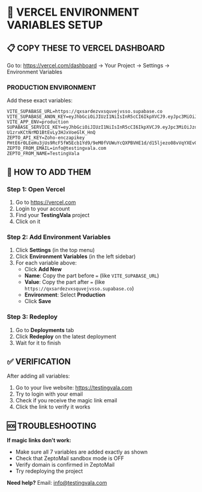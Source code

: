 # 🚀 VERCEL ENVIRONMENT VARIABLES SETUP

## 📋 COPY THESE TO VERCEL DASHBOARD

Go to: https://vercel.com/dashboard → Your Project → Settings → Environment Variables

### **PRODUCTION ENVIRONMENT**
Add these exact variables:

```
VITE_SUPABASE_URL=https://qxsardezvxsquvejvsso.supabase.co
VITE_SUPABASE_ANON_KEY=eyJhbGciOiJIUzI1NiIsInR5cCI6IkpXVCJ9.eyJpc3MiOiJzdXBhYmFzZSIsInJlZiI6InF4c2FyZGV6dnhzcXV2ZWp2c3NvIiwicm9sZSI6ImFub24iLCJpYXQiOjE3NTU0NDc2OTMsImV4cCI6MjA3MTAyMzY5M30.ZQhcxebPR4kvAAwCIJr7WlugVwoZivTDN9ID3p_aC04
VITE_APP_ENV=production
SUPABASE_SERVICE_KEY=eyJhbGciOiJIUzI1NiIsInR5cCI6IkpXVCJ9.eyJpc3MiOiJzdXBhYmFzZSIsInJlZiI6InF4c2FyZGV6dnhzcXV2ZWp2c3NvIiwicm9sZSI6InNlcnZpY2Vfcm9sZSIsImlhdCI6MTc1NTQ0NzY5MywiZXhwIjoyMDcxMDIzNjkzfQ.fWpQKMLUQ-U1zrxKCtNrMD1BtEvLy3HJxVoeGlK_HnQ
ZEPTO_API_KEY=Zoho-enczapikey PHtE6r0LEeHu3jUs9RcF5fW5Ecb1Yd9/9eM0fVUWuYcQXPBVHE1d/d15ljezo08vVqYXEvGdy9losbrOseqDdDu7NWdEVWqyqK3sx/VYSPOZsbq6x00ZslgYdUPVVoXpdtBp1iTWvtiX
ZEPTO_FROM_EMAIL=info@testingvala.com
ZEPTO_FROM_NAME=TestingVala
```

## 🔧 HOW TO ADD THEM

### Step 1: Open Vercel
1. Go to https://vercel.com
2. Login to your account
3. Find your **TestingVala** project
4. Click on it

### Step 2: Add Environment Variables
1. Click **Settings** (in the top menu)
2. Click **Environment Variables** (in the left sidebar)
3. For each variable above:
   - Click **Add New**
   - **Name**: Copy the part before `=` (like `VITE_SUPABASE_URL`)
   - **Value**: Copy the part after `=` (like `https://qxsardezvxsquvejvsso.supabase.co`)
   - **Environment**: Select **Production**
   - Click **Save**

### Step 3: Redeploy
1. Go to **Deployments** tab
2. Click **Redeploy** on the latest deployment
3. Wait for it to finish

## ✅ VERIFICATION

After adding all variables:
1. Go to your live website: https://testingvala.com
2. Try to login with your email
3. Check if you receive the magic link email
4. Click the link to verify it works

## 🆘 TROUBLESHOOTING

**If magic links don't work:**
- Make sure all 7 variables are added exactly as shown
- Check that ZeptoMail sandbox mode is OFF
- Verify domain is confirmed in ZeptoMail
- Try redeploying the project

**Need help?** Email: info@testingvala.com